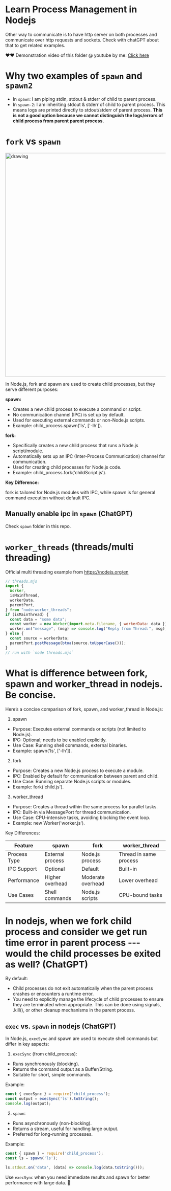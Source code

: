 # Learn Process Management in Nodejs

Other way to communicate is to have http server on both processes and communicate over http requests and sockets. Check with chatGPT about that to get related examples.

❤️❤️ Demonstration video of this folder @ youtube by me: [Click here](https://www.youtube.com/watch?v=epbrENZ_bJs&t=80s)

# Why two examples of `spawn` and `spawn2`

- In `spawn`: I am piping stdin, stdout & stderr of child to parent process.
- In `spawn-2`: I am inheriting stdout & stderr of child to parent process. This means logs are printed directly to stdout/stderr of parent process. **This is not a good option because we cannot distinguish the logs/errors of child process from parent parent process.**

# `fork` vs `spawn`

<img src="https://github.com/user-attachments/assets/6faf7df6-e285-4475-ba28-4115283cfb36" alt="drawing" width="700"/>

In Node.js, fork and spawn are used to create child processes, but they serve different purposes:

**spawn:**

- Creates a new child process to execute a command or script.
- No communication channel (IPC) is set up by default.
- Used for executing external commands or non-Node.js scripts.
- Example: child_process.spawn('ls', ['-lh']).

**fork:**

- Specifically creates a new child process that runs a Node.js script/module.
- Automatically sets up an IPC (Inter-Process Communication) channel for communication.
- Used for creating child processes for Node.js code.
- Example: child_process.fork('childScript.js').

**Key Difference:**

fork is tailored for Node.js modules with IPC, while spawn is for general command execution without default IPC.

## Manually enable ipc in `spawn` (ChatGPT)

Check `spawn` folder in this repo.

# `worker_threads` (threads/multi threading)

Official multi threading example from https://nodejs.org/en

```js
// threads.mjs
import {
  Worker,
  isMainThread,
  workerData,
  parentPort,
} from "node:worker_threads";
if (isMainThread) {
  const data = "some data";
  const worker = new Worker(import.meta.filename, { workerData: data });
  worker.on("message", (msg) => console.log("Reply from Thread:", msg));
} else {
  const source = workerData;
  parentPort.postMessage(btoa(source.toUpperCase()));
}
// run with `node threads.mjs`
```

# What is difference between fork, spawn and worker_thread in nodejs. Be concise.

Here’s a concise comparison of fork, spawn, and worker_thread in Node.js:

1. spawn

- Purpose: Executes external commands or scripts (not limited to Node.js).
- IPC: Optional; needs to be enabled explicitly.
- Use Case: Running shell commands, external binaries.
- Example: spawn('ls', ['-lh']).

2. fork

- Purpose: Creates a new Node.js process to execute a module.
- IPC: Enabled by default for communication between parent and child.
- Use Case: Running separate Node.js scripts or modules.
- Example: fork('child.js').

3. worker_thread

- Purpose: Creates a thread within the same process for parallel tasks.
- IPC: Built-in via MessagePort for thread communication.
- Use Case: CPU-intensive tasks, avoiding blocking the event loop.
- Example: new Worker('worker.js').

Key Differences:

| Feature      | spawn            | fork              | worker_thread          |
| ------------ | ---------------- | ----------------- | ---------------------- |
| Process Type | External process | Node.js process   | Thread in same process |
| IPC Support  | Optional         | Default           | Built-in               |
| Performance  | Higher overhead  | Moderate overhead | Lower overhead         |
| Use Cases    | Shell commands   | Node.js scripts   | CPU-bound tasks        |

# In nodejs, when we fork child process and consider we get run time error in parent process --- would the child processes be exited as well? (ChatGPT)

By default:

- Child processes do not exit automatically when the parent process crashes or encounters a runtime error.
- You need to explicitly manage the lifecycle of child processes to ensure they are terminated when appropriate. This can be done using signals, .kill(), or other cleanup mechanisms in the parent process.

## `exec` vs. `spawn` in nodejs (ChatGPT)

In Node.js, `execSync` and spawn are used to execute shell commands but differ in key aspects:

1. `execSync` (from child_process):

- Runs synchronously (blocking).
- Returns the command output as a Buffer/String.
- Suitable for short, simple commands.

Example:

```js
const { execSync } = require('child_process');
const output = execSync('ls').toString();
console.log(output);
```

2. `spawn`:

- Runs asynchronously (non-blocking).
- Returns a stream, useful for handling large output.
- Preferred for long-running processes.

Example:

```js
const { spawn } = require('child_process');
const ls = spawn('ls');

ls.stdout.on('data', (data) => console.log(data.toString()));
```

Use `execSync` when you need immediate results and spawn for better performance with large data. 🚀